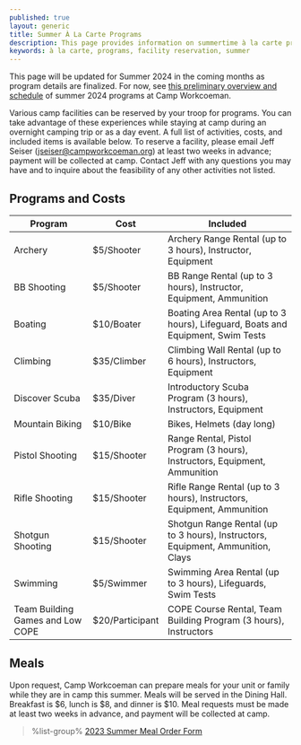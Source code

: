 ```yaml
---
published: true
layout: generic
title: Summer À La Carte Programs
description: This page provides information on summertime à la carte program opportunities at Camp Workcoeman.
keywords: à la carte, programs, facility reservation, summer
---
```


<div class="alert alert-info">
This page will be updated for Summer 2024 in the coming months as program details are finalized. For now, see <a href="{{ site.url }}/2024/">this preliminary overview and schedule</a> of summer 2024 programs at Camp Workcoeman.
</div>

Various camp facilities can be reserved by your troop for programs. You can take advantage of these
experiences while staying at camp during an overnight camping trip or as a day event. A full list of activities,
costs, and included items is available below. To reserve a facility, please email Jeff Seiser
([jseiser@campworkcoeman.org](mailto:jseiser@campworkcoeman.org)) at least two weeks in advance; payment will be collected at camp. Contact Jeff with any questions you may have and to inquire about the feasibility of any other activities not listed.

## Programs and Costs

<table class="table table-hover">
<thead>
  <tr>
    <th>Program</th>
    <th>Cost</th>
    <th>Included</th>
  </tr>
</thead>
<tbody>
  <tr>
    <td>Archery</td>
    <td>$5/Shooter</td>
    <td>Archery Range Rental (up to 3 hours), Instructor, Equipment</td>
  </tr>
  <tr>
    <td>BB Shooting</td>
    <td>$5/Shooter</td>
    <td>BB Range Rental (up to 3 hours), Instructor, Equipment, Ammunition</td>
  </tr>
  <tr>
    <td>Boating</td>
    <td>$10/Boater</td>
    <td>Boating Area Rental (up to 3 hours), Lifeguard, Boats and Equipment, Swim Tests</td>
  </tr>
  <tr>
    <td>Climbing</td>
    <td>$35/Climber</td>
    <td>Climbing Wall Rental (up to 6 hours), Instructors, Equipment</td>
  </tr>
  <tr>
    <td>Discover Scuba</td>
    <td>$35/Diver</td>
    <td>Introductory Scuba Program (3 hours), Instructors, Equipment</td>
  </tr>
  <tr>
    <td>Mountain Biking</td>
    <td>$10/Bike</td>
    <td>Bikes, Helmets (day long)</td>
  </tr>
  <tr>
    <td>Pistol Shooting</td>
    <td>$15/Shooter</td>
    <td>Range Rental, Pistol Program (3 hours), Instructors, Equipment, Ammunition</td>
  </tr>
  <tr>
    <td>Rifle Shooting</td>
    <td>$15/Shooter</td>
    <td>Rifle Range Rental (up to 3 hours), Instructors, Equipment, Ammunition</td>
  </tr>
  <tr>
    <td>Shotgun Shooting</td>
    <td>$15/Shooter</td>
    <td>Shotgun Range Rental (up to 3 hours), Instructors, Equipment, Ammunition, Clays</td>
  </tr>
  <tr>
    <td>Swimming</td>
    <td>$5/Swimmer</td>
    <td>Swimming Area Rental (up to 3 hours), Lifeguards, Swim Tests</td>
  </tr>
  <tr>
    <td>Team Building Games and Low COPE</td>
    <td>$20/Participant</td>
    <td>COPE Course Rental, Team Building Program (3 hours), Instructors</td>
  </tr>
</tbody>
</table>

## Meals

Upon request, Camp Workcoeman can prepare meals for your unit or family while they are in camp this summer. Meals will be served in the Dining Hall. Breakfast is $6, lunch is $8, and dinner is $10. Meal requests must be made at least two weeks in advance, and payment will be collected at camp.

> %list-group%
> <a href="{{ site.url }}/pdf/2023/2023-cw-meal-order-form.pdf" class="list-group-item">2023 Summer Meal Order Form</a>

